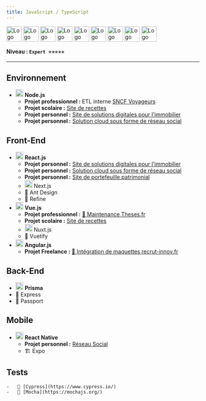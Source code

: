 ```yaml
---
title: JavaScript / TypeScript
---
```


<img alt="Logo de JavaScript" src="https://cdn.jsdelivr.net/gh/devicons/devicon/icons/javascript/javascript-original.svg" width="40" /> 
<img alt="Logo de TypeScript" src="https://cdn.jsdelivr.net/gh/devicons/devicon/icons/typescript/typescript-original.svg" width="40" />
<img alt="Logo de Node.js" src="https://cdn.jsdelivr.net/gh/devicons/devicon/icons/nodejs/nodejs-original.svg" width="40" />
<img alt="Logo de Next.js" src="https://cdn.jsdelivr.net/gh/devicons/devicon/icons/nextjs/nextjs-original.svg" width="40" />
<img alt="Logo de React.js" src="https://cdn.jsdelivr.net/gh/devicons/devicon/icons/react/react-original.svg" width="40" />
<img alt="Logo de Nuxt.js" src="https://cdn.jsdelivr.net/gh/devicons/devicon/icons/nuxtjs/nuxtjs-original.svg" width="40" />
<img alt="Logo de Vue.js" src="https://cdn.jsdelivr.net/gh/devicons/devicon/icons/vuejs/vuejs-original.svg" width="40" />
<img alt="Logo de Angular.js" src="https://cdn.jsdelivr.net/gh/devicons/devicon/icons/angularjs/angularjs-original.svg" width="40" />
<img alt="Logo de Prisma" src="https://cdn.jsdelivr.net/gh/devicons/devicon/icons/prisma/prisma-original.svg" width="40" />

**Niveau : `Expert ⭐⭐⭐⭐⭐`**

---

## Environnement

-   <img alt="Logo de Node.js" src="https://cdn.jsdelivr.net/gh/devicons/devicon/icons/nodejs/nodejs-original.svg" width="20" /> **Node.js**
    -   **Projet professionnel :** ETL interne [SNCF Voyageurs](../../../03-experiences/02-sncf/index.md)
    -   **Projet scolaire :** [Site de recettes](../../../02-academic/02-licence-apidae/projects.md#-développement-dun-site-web-de-recettes)
    -   **Projet personnel :** [Site de solutions digitales pour l'immobilier](../../../05-projects/01-homkizz.md)
    -   **Projet personnel :** [Solution cloud sous forme de réseau social](../../../05-projects/06-smile.md)

## Front-End

-   <img alt="Logo de React.js" src="https://cdn.jsdelivr.net/gh/devicons/devicon/icons/react/react-original.svg" width="20" /> **React.js**
    -   **Projet personnel :** [Site de solutions digitales pour l'immobilier](../../../05-projects/01-homkizz.md)
    -   **Projet personnel :** [Solution cloud sous forme de réseau social](../../../05-projects/06-smile.md)
    -   **Projet personnel :** [Site de portefeuille patrimonial](../../../05-projects/02-wallet.md)
    -   <img alt="Logo de Next.js" src="https://cdn.jsdelivr.net/gh/devicons/devicon/icons/nextjs/nextjs-original.svg" width="20" /> Next.js
    -   🎨 Ant Design
    -   🔌 Refine
-   <img alt="Logo de Vue.js" src="https://cdn.jsdelivr.net/gh/devicons/devicon/icons/vuejs/vuejs-original.svg" width="20" /> **Vue.js**
    -   **Projet professionnel :** [🔗 Maintenance Theses.fr](https://theses.fr/?domaine=theses)
    -   **Projet scolaire :** [Site de recettes](../../../02-academic/02-licence-apidae/projects.md#-développement-dun-site-web-de-recettes)
    -   <img alt="Logo de Nuxt.js" src="https://cdn.jsdelivr.net/gh/devicons/devicon/icons/nuxtjs/nuxtjs-original.svg" width="20" /> Nuxt.js
    -   🎨 Vuetify
-   <img alt="Logo de Angular.js" src="https://cdn.jsdelivr.net/gh/devicons/devicon/icons/angularjs/angularjs-original.svg" width="20" /> **Angular.js**
    -   **Projet Freelance :** [🔗 Intégration de maquettes recrut-innov.fr](https://www.recrut-innov.fr/)

## Back-End

-   <img alt="Logo de Prisma" src="https://cdn.jsdelivr.net/gh/devicons/devicon/icons/prisma/prisma-original.svg" width="20" /> **Prisma**
-   🧰 Express
-   🧰 Passport

## Mobile

-   <img alt="Logo de React.js" src="https://cdn.jsdelivr.net/gh/devicons/devicon/icons/react/react-original.svg" width="20" /> **React Native**
    -   **Projet personnel :** [Réseau Social](../../../05-projects/05-birds.md)
    -   🏗️ Expo

## Tests

    -   🧪 [Cypress](https://www.cypress.io/)
    -   🧪 [Mocha](https://mochajs.org/)
